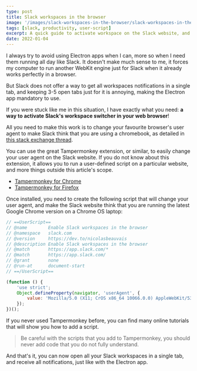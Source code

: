 ```yaml
---
type: post
title: Slack workspaces in the browser
image: '/images/slack-workspaces-in-the-browser/slack-workspaces-in-the-browser.jpg'
tags: [slack, productivity, user-script]
excerpt: A quick guide to activate workspace on the Slack website, and avoid using the electron app.
date: 2022-01-04
---
```


I always try to avoid using Electron apps when I can, more so when I need them running all day like Slack. It doesn't make much sense to me, it forces my computer to run another WebKit engine just for Slack when it already works perfectly in a browser.

But Slack does not offer a way to get all workspaces notifications in a single tab, and keeping 3-5 open tabs just for it is annoying, making the Electron app mandatory to use. 

If you were stuck like me in this situation, I have exactly what you need: **a way to activate Slack's workspace switcher in your web browser**!

<CaptionImage src="/images/slack-workspaces-in-the-browser/slack-workspaces.jpg" alt="Slack workspaces" caption="Workspaces switcher in the browser" /> 

All you need to make this work is to change your favourite browser's user agent to make Slack think that you are using a chromebook, as detailed in [this stack exchange thread](https://webapps.stackexchange.com/questions/144258/slacks-web-version-shows-workspace-switching-sidebar-but-only-on-chromebooks).

You can use the great Tampermonkey extension, or similar, to easily change your user agent on the Slack website. If you do not know about this extension, it allows you to run a user-defined script on a particular website, and more things outside this article's scope.

- [Tampermonkey for Chrome](https://chrome.google.com/webstore/detail/tampermonkey/dhdgffkkebhmkfjojejmpbldmpobfkfo?hl=en)
- [Tampermonkey for Firefox](https://addons.mozilla.org/en-US/firefox/addon/tampermonkey/)

Once installed, you need to create the following script that will change your user agent, and make the Slack website think that you are running the latest Google Chrome version on a Chrome OS laptop:

```javascript
// ==UserScript==
// @name        Enable Slack workspaces in the browser
// @namespace   slack.com
// @version     https://dev.to/nicolasbeauvais
// @description Enable Slack workspaces in the browser
// @match       https://app.slack.com/*
// @match       https://app.slack.com/
// @grant       none
// @run-at      document-start
// ==/UserScript==

(function () {
	'use strict';
    Object.defineProperty(navigator, 'userAgent', {
        value: 'Mozilla/5.0 (X11; CrOS x86_64 10066.0.0) AppleWebKit/537.36 (KHTML, like Gecko) Chrome/96.0.4664.110 Safari/537.36'
    });
})();
```

If you never used Tampermonkey before, you can find many online tutorials that will show you how to add a script. 

> Be careful with the scripts that you add to Tampermonkey, you should never add code that you do not fully understand.

And that's it, you can now open all your Slack workspaces in a single tab, and receive all notifications, just like with the Electron app.
